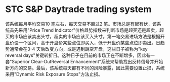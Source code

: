 # STC S&P Daytrade trading system
该系统每月平均交易10 笔左右，每天交易不超过2 笔。市场总是有起有伏，该系统首先采用"Price Trend Indicator"价格趋势指数来判断市场是超买还是超卖，超买的市场应该卖出头寸，超卖的市场应该买入头寸。第一笔交易进场方法是根据开盘价设一个区间，高于开盘价某些点位即买入，低于开盘价某些点位即卖出。日趋势通常会在3-4 天后改变方向，或是遇到跳空开盘，这些日子被称为"key reversal days"关键转折日。这种日子在目前的市场正在不断增多，因此有一套"Superior Clear-OutReversal Enhancement"系统来帮助找出反转信号并开始新方向的交易。最后，该系统每天都有不同的风险暴露，因此需要设置止损，系统采用"Dynamic Risk Exposure Stops"方法止损。
